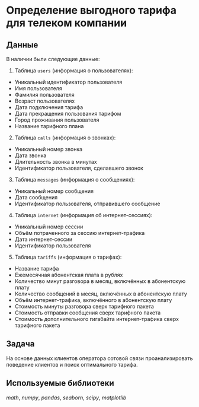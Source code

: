 # Определение выгодного тарифа для телеком компании

## Данные

В наличии были следующие данные:
1. Таблица `users` (информация о пользователях):
- Уникальный идентификатор пользователя
- Имя пользователя
- Фамилия пользователя
- Возраст пользователях
- Дата подключения тарифа
- Дата прекращения пользования тарифом
- Город проживания пользователя
- Название тарифного плана
2. Таблица `calls` (информация о звонках):
- Уникальный номер звонка
- Дата звонка
- Длительность звонка в минутах
- Идентификатор пользователя, сделавшего звонок
3. Таблица `messages` (информация о сообщениях):
- Уникальный номер сообщения
- Дата сообщения
- Идентификатор пользователя, отправившего сообщение
4. Таблица `internet` (информация об интернет-сессиях):
- Уникальный номер сессии
- Объём потраченного за сессию интернет-трафика
- Дата интернет-сессии
- Идентификатор пользователя
5. Таблица `tariffs` (информация о тарифах):
- Название тарифа
- Ежемесячная абонентская плата в рублях
- Количество минут разговора в месяц, включённых в абонентскую плату
- Количество сообщений в месяц, включённых в абонентскую плату
- Объём интернет-трафика, включённого в абонентскую плату
- Стоимость минуты разговора сверх тарифного пакета
- Стоимость отправки сообщения сверх тарифного пакета
- Стоимость дополнительного гигабайта интернет-трафика сверх тарифного пакета

## Задача
На основе данных клиентов оператора сотовой связи проанализировать поведение клиентов и поиск оптимального тарифа.

## Используемые библиотеки
*math*, *numpy*, *pandas*, *seaborn*, *scipy*, *matplotlib*